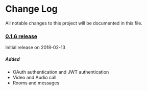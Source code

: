 # Change Log
All notable changes to this project will be documented in this file.


### [0.1.6 release](https://github.com/ciscospark/spark-windows-sdk/releases/tag/0.1.6)  

Initial release on 2018-02-13

##### Added
- OAuth authentication and JWT authentication
- Video and Audio call
- Rooms and messages
